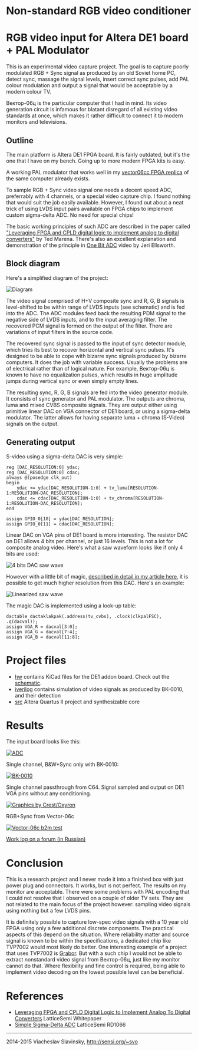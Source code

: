 # Non-standard RGB video conditioner
RGB video input for Altera DE1 board + PAL Modulator
====================================================
This is an experimental video capture project. 
The goal is to capture poorly modulated RGB + Sync signal as produced by an old Soviet home PC,
detect sync, massage the signal levels, insert correct sync pulses, add PAL colour modulation
and output a signal that would be acceptable by a modern colour TV.

Вектор-06ц is the particular computer that I had in mind. Its video generation circuit is
infamous for blatant disregard of all existing video standards at once, which makes it
rather difficult to connect it to modern monitors and televisions.

Outline
-------
The main platform is Altera DE1 FPGA board. It is fairly outdated, but it's the one that I have
on my bench. Going up to more modern FPGA kits is easy.

A working PAL modulator that works well in my [vector06cc FPGA
replica](https://github.com/svofski/vector06cc) of the same computer already exists.

To sample RGB + Sync video signal one needs a decent speed ADC, preferrably with 4 channels,
or a special video capture chip. I found nothing that would suit the job easily available.
However, I found out about a neat trick of using LVDS input pairs available on FPGA chips
to implement custom sigma-delta ADC. No need for special chips!

The basic working principles of such ADC are described in the paper called
["Leveraging FPGA and CPLD digital logic to implement analog to digital converters"](http://www.embedded.com/design/configurable-systems/4008891/Leveraging-FPGA-and-CPLD-digital-logic-to-implement-analog-to-digital-converters) 
by Ted Marena. There's also an excellent explanation and demonstration of the principle in [One Bit ADC](http://www.youtube.com/watch?v=DTCtx9eNHXE)
video by Jeri Ellsworth.

Block diagram
-------------
Here's a simplified diagram of the project:

![Diagram](https://raw.githubusercontent.com/svofski/videoconditioner/vector06c/screenshots/diagram.png)

The video signal comprised of H+V composite sync and R, G, B signals is level-shifted to be within
range of LVDS inputs (see schematic) and is fed into the ADC. The ADC modules feed back the resulting
PDM signal to the negative side of LVDS inputs, and to the input averaging filter. The recovered
PCM signal is formed on the output of the filter. There are variations of input filters in the source code.

The recovered sync signal is passed to the input of sync detector module, which tries its best to 
recover horizontal and vertical sync pulses. It's designed to be able to cope with bizarre sync signals
produced by bizarre computers. It does the job with variable success. Usually the problems are of electrical
rather than of logical nature. For example, Вектор-06ц is known to have no equalization pulses, which
results in huge amplitude jumps during vertical sync or even simply empty lines.

The resulting sync, R, G, B signals are fed into the video generator module. It consists of sync generator
and PAL modulator. The outputs are chroma, luma and mixed CVBS composite signals. They are output either
using primitive linear DAC on VGA connector of DE1 board, or using a sigma-delta modulator. The latter
allows for having separate luma + chroma (S-Video) signals on the output. 

Generating output
-----------------
S-video using a sigma-delta DAC is very simple:
```
reg [DAC_RESOLUTION:0] ydac;
reg [DAC_RESOLUTION:0] cdac;
always @(posedge clk_out)
begin
    ydac <= ydac[DAC_RESOLUTION-1:0] + tv_luma[RESOLUTION-1:RESOLUTION-DAC_RESOLUTION]; 
    cdac <= cdac[DAC_RESOLUTION-1:0] + tv_chroma[RESOLUTION-1:RESOLUTION-DAC_RESOLUTION]; 
end

assign GPIO_0[10] = ydac[DAC_RESOLUTION];
assign GPIO_0[11] = cdac[DAC_RESOLUTION];
```

Linear DAC on VGA pins of DE1 board is more interesting. The resistor DAC on DE1 allows 4 bits per channel,
or just 16 levels. This is not a lot for composite analog video. Here's what a saw waveform looks like
if only 4 bits are used:

![4 bits DAC saw wave](https://raw.githubusercontent.com/svofski/videoconditioner/vector06c/screenshots/4-bits-RGB-all-equal.jpg) 

However with a little bit of magic, [described in detail in my article here](http://sensi.org/~svo/de1videodac/),
it is possible to get much higher resolution from this DAC. Here's an example:

![Linearized saw wave](https://raw.githubusercontent.com/svofski/videoconditioner/vector06c/screenshots/linearized.jpg)

The magic DAC is implemented using a look-up table:
```
dactable dactaklakpak(.address(tv_cvbs), .clock(clkpalFSC), .q(dacval));
assign VGA_R = dacval[3:0];
assign VGA_G = dacval[7:4];
assign VGA_B = dacval[11:8];
```


Project files
=============
 * [hw](https://github.com/svofski/videoconditioner/tree/vector06c/hw) contains KiCad files for the DE1 addon board. Check out the [schematic](hw/videoadc.pdf).
 * [iverilog](https://github.com/svofski/videoconditioner/tree/vector06c/iverilog) contains simulation of video signals as produced by BK-0010, and their detection
 * [src](https://github.com/svofski/videoconditioner/tree/vector06c/src) Altera Quartus II project and synthesizable core

Results
=======
The input board looks like this:

[![ADC](https://farm4.staticflickr.com/3851/14707757370_ebe90085c4_n.jpg)](https://www.flickr.com/photos/svofski/14707757370/)


Single channel, B&W+Sync only with BK-0010:

[![BK-0010](https://farm4.staticflickr.com/3897/14770105076_e5189985cd_m.jpg)](https://www.flickr.com/photos/svofski/14770105076/)

Single channel passthrough from C64. Signal sampled and output on DE1 VGA pins without any conditioning.

[![Graphics by Crest/Oxyron](https://farm4.staticflickr.com/3893/14606473808_44bb70ef14_m.jpg)](https://www.flickr.com/photos/svofski/14606473808/)

RGB+Sync from Vector-06c

[![Vector-06c b2m test](https://farm6.staticflickr.com/5581/14721995768_ecebc7f1ab_n.jpg)](https://www.flickr.com/photos/svofski/14721995768/)

[Work log on a forum (in Russian)](http://zx-pk.ru/showthread.php?t=23833)

Conclusion
==========
This is a research project and I never made it into a finished box with just power plug
and connectors. It works, but is not perfect. The results on my monitor are acceptable.
There were some problems with PAL encoding that I could not resolve that I observed on a couple of older TV sets. 
They are not related to the main focus of the project however: sampling video signals using nothing but a few LVDS pins.

It is definitely possible to capture low-spec video signals with a 10 year old FPGA using
only a few additional discrete components. The practical aspects of this
depend on the situation. Where reliability matter and source signal is known to be
within the specifications, a dedicated chip
like TVP7002 would most likely do better. One interesting example of a project that uses TVP7002
is [Grabor](http://www.rpg.fi/desaster/blog/2013/04/19/vga-framegrabbing-with-tvp7002/).
But with a such chip I would not be able to extract nonstandard 
video signal from Вектор-06ц, just like my monitor cannot do that. Where flexibility and fine control is
required, being able to implement video decoding on the lowest possible level can be beneficial.

References
==========
 - [Leveraging FPGA and CPLD Digital Logic to Implement Analog To Digital Converters](https://github.com/svofski/videoconditioner/tree/vector06c/whitepapers/CreatingAnADCUsingFPGAResources.PDF) LatticeSemi Whitepaper
 - [Simple Sigma-Delta ADC](https://github.com/svofski/videoconditioner/tree/vector06c/whitepapers/SimpleSigmaDeltaADCDocumentation.PDF) LatticeSemi RD1066


-------

2014-2015 Viacheslav Slavinsky, http://sensi.org/~svo

